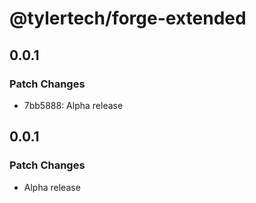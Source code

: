 # @tylertech/forge-extended

## 0.0.1

### Patch Changes

- 7bb5888: Alpha release

## 0.0.1

### Patch Changes

- Alpha release
